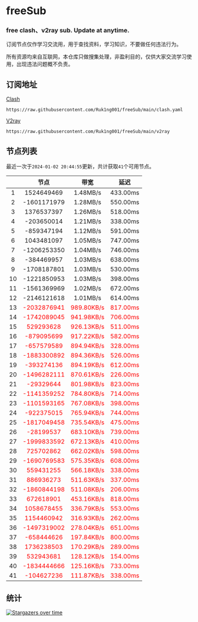 # freeSub
### free clash、v2ray sub. Update at anytime.

订阅节点仅作学习交流用，用于查找资料，学习知识，不要做任何违法行为。

所有资源均来自互联网，本仓库只做搜集处理，非盈利目的，仅供大家交流学习使用，出现违法问题概不负责。

## 订阅地址
[Clash](https://raw.githubusercontent.com/Ruk1ng001/freeSub/main/clash.yaml)
```
https://raw.githubusercontent.com/Ruk1ng001/freeSub/main/clash.yaml
```
[V2ray](https://raw.githubusercontent.com/Ruk1ng001/freeSub/main/v2ray)
```
https://raw.githubusercontent.com/Ruk1ng001/freeSub/main/v2ray
```

## 节点列表

最近一次于`2024-01-02 20:44:55`更新，共计获取`41`个可用节点。

|  | 节点 | 带宽 | 延迟 |
|:-:|:--:|:--:|:--:|
 | 1 | 1524649469 | 1.48MB/s | 433.00ms |
 | 2 | -1601171979 | 1.28MB/s | 550.00ms |
 | 3 | 1376537397 | 1.26MB/s | 518.00ms |
 | 4 | -203650014 | 1.21MB/s | 338.00ms |
 | 5 | -859347194 | 1.12MB/s | 591.00ms |
 | 6 | 1043481097 | 1.05MB/s | 747.00ms |
 | 7 | -1206253350 | 1.04MB/s | 746.00ms |
 | 8 | -384469957 | 1.03MB/s | 638.00ms |
 | 9 | -1708187801 | 1.03MB/s | 530.00ms |
 | 10 | -1221850953 | 1.03MB/s | 398.00ms |
 | 11 | -1561369969 | 1.02MB/s | 672.00ms |
 | 12 | -2146121618 | 1.01MB/s | 614.00ms |
 | 13 | <font color=red>-2032876941</font> | <font color=red>989.80KB/s</font> | <font color=red>817.00ms</font> |
 | 14 | <font color=red>-1742089045</font> | <font color=red>941.98KB/s</font> | <font color=red>706.00ms</font> |
 | 15 | <font color=red>529293628</font> | <font color=red>926.13KB/s</font> | <font color=red>511.00ms</font> |
 | 16 | <font color=red>-879095699</font> | <font color=red>917.22KB/s</font> | <font color=red>582.00ms</font> |
 | 17 | <font color=red>-657579589</font> | <font color=red>894.94KB/s</font> | <font color=red>328.00ms</font> |
 | 18 | <font color=red>-1883300892</font> | <font color=red>894.36KB/s</font> | <font color=red>526.00ms</font> |
 | 19 | <font color=red>-393274136</font> | <font color=red>894.19KB/s</font> | <font color=red>612.00ms</font> |
 | 20 | <font color=red>-1496282111</font> | <font color=red>870.61KB/s</font> | <font color=red>226.00ms</font> |
 | 21 | <font color=red>-29329644</font> | <font color=red>801.98KB/s</font> | <font color=red>823.00ms</font> |
 | 22 | <font color=red>-1141359252</font> | <font color=red>784.80KB/s</font> | <font color=red>714.00ms</font> |
 | 23 | <font color=red>-1101593165</font> | <font color=red>767.08KB/s</font> | <font color=red>398.00ms</font> |
 | 24 | <font color=red>-922375015</font> | <font color=red>765.94KB/s</font> | <font color=red>744.00ms</font> |
 | 25 | <font color=red>-1817049458</font> | <font color=red>735.54KB/s</font> | <font color=red>475.00ms</font> |
 | 26 | <font color=red>-28199537</font> | <font color=red>683.10KB/s</font> | <font color=red>739.00ms</font> |
 | 27 | <font color=red>-1999833592</font> | <font color=red>672.13KB/s</font> | <font color=red>410.00ms</font> |
 | 28 | <font color=red>725702862</font> | <font color=red>662.02KB/s</font> | <font color=red>598.00ms</font> |
 | 29 | <font color=red>-1690769583</font> | <font color=red>575.35KB/s</font> | <font color=red>608.00ms</font> |
 | 30 | <font color=red>559431255</font> | <font color=red>566.18KB/s</font> | <font color=red>338.00ms</font> |
 | 31 | <font color=red>886936273</font> | <font color=red>511.63KB/s</font> | <font color=red>337.00ms</font> |
 | 32 | <font color=red>-1860844198</font> | <font color=red>511.08KB/s</font> | <font color=red>206.00ms</font> |
 | 33 | <font color=red>672618901</font> | <font color=red>453.16KB/s</font> | <font color=red>818.00ms</font> |
 | 34 | <font color=red>1058678455</font> | <font color=red>336.79KB/s</font> | <font color=red>553.00ms</font> |
 | 35 | <font color=red>1154460942</font> | <font color=red>316.93KB/s</font> | <font color=red>262.00ms</font> |
 | 36 | <font color=red>-1497319002</font> | <font color=red>278.04KB/s</font> | <font color=red>651.00ms</font> |
 | 37 | <font color=red>-658444626</font> | <font color=red>197.84KB/s</font> | <font color=red>800.00ms</font> |
 | 38 | <font color=red>1736238503</font> | <font color=red>170.29KB/s</font> | <font color=red>289.00ms</font> |
 | 39 | <font color=red>532943681</font> | <font color=red>128.12KB/s</font> | <font color=red>154.00ms</font> |
 | 40 | <font color=red>-1834444666</font> | <font color=red>125.16KB/s</font> | <font color=red>733.00ms</font> |
 | 41 | <font color=red>-104627236</font> | <font color=red>111.87KB/s</font> | <font color=red>338.00ms</font> |


## 统计

[![Stargazers over time](https://starchart.cc/Ruk1ng001/freeSub.svg)](https://starchart.cc/Ruk1ng001/freeSub)
